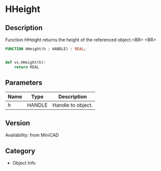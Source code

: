 # HHeight

## Description
Function HHeight returns the height of the referenced object.&lt;BR&gt;
&lt;BR&gt;


```pascal
FUNCTION HHeight(h : HANDLE) : REAL;
```

```python

def vs.HHeight(h):
    return REAL
```

## Parameters
|Name|Type|Description|
|---|---|---|
|h|HANDLE|Handle to object.|

## Version
Availability: from MiniCAD
## Category
* Object Info

